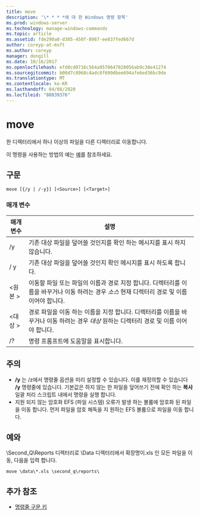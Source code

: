 ```yaml
---
title: move
description: '\* * * *에 대 한 Windows 명령 항목'
ms.prod: windows-server
ms.technology: manage-windows-commands
ms.topic: article
ms.assetid: fde290a8-d385-450f-8987-ee837fed667d
author: coreyp-at-msft
ms.author: coreyp
manager: dongill
ms.date: 10/16/2017
ms.openlocfilehash: efd0cd0716c564a9570647820056ab9c38e41274
ms.sourcegitcommit: b00d7c8968c4adc8f699dbee694afe6ed36bc9de
ms.translationtype: MT
ms.contentlocale: ko-KR
ms.lasthandoff: 04/08/2020
ms.locfileid: "80839376"
---
```

# <a name="move"></a>move



한 디렉터리에서 하나 이상의 파일을 다른 디렉터리로 이동합니다.

이 명령을 사용하는 방법의 예는 [예](#BKMK_examples)를 참조하세요.

## <a name="syntax"></a>구문

```
move [{/y | /-y}] [<Source>] [<Target>]
```

### <a name="parameters"></a>매개 변수

|매개 변수|설명|
|---------|-----------|
|/y|기존 대상 파일을 덮어쓸 것인지를 확인 하는 메시지를 표시 하지 않습니다.|
|/ y|기존 대상 파일을 덮어쓸 것인지 확인 메시지를 표시 하도록 합니다.|
|\<원본 >|이동할 파일 또는 파일의 이름과 경로 지정 합니다. 디렉터리를 이름을 바꾸거나 이동 하려는 경우 *소스* 현재 디렉터리 경로 및 이름 이어야 합니다.|
|\<대상 >|경로 파일을 이동 하는 이름을 지정 합니다. 디렉터리를 이름을 바꾸거나 이동 하려는 경우 *대상* 원하는 디렉터리 경로 및 이름 이어야 합니다.|
|/?|명령 프롬프트에 도움말을 표시합니다.|

## <a name="remarks"></a>주의

-   **/y** 는 /z에서 명령줄 옵션을 미리 설정할 수 있습니다. 이를 재정의할 수 있습니다 **/y** 명령줄에 있습니다. 기본값은 하지 않는 한 파일을 덮어쓰기 전에 확인 하는 **복사** 일괄 처리 스크립트 내에서 명령을 실행 합니다.
-   지원 되지 않는 암호화 EFS (파일 시스템) 오류가 발생 하는 볼륨에 암호화 된 파일을 이동 합니다. 먼저 파일을 암호 해독을 지 원하는 EFS 볼륨으로 파일을 이동 합니다.

## <a name="examples"></a><a name=BKMK_examples></a>예와

\Second_Q\Reports 디렉터리로 \Data 디렉터리에서 확장명이.xls 인 모든 파일을 이동, 다음을 입력 합니다.
```
move \data\*.xls \second_q\reports\ 
```

## <a name="additional-references"></a>추가 참조

- [명령줄 구문 키](command-line-syntax-key.md)